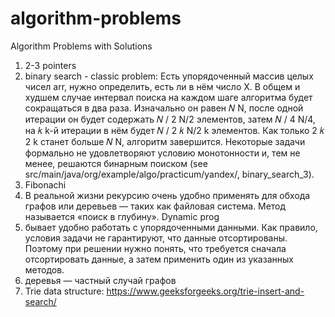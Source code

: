# algorithm-problems
Algorithm Problems with Solutions

1. 2-3 pointers
2. binary search - classic problem: Есть упорядоченный массив целых чисел arr, нужно определить, есть ли в нём число X.
В общем и худшем случае интервал поиска на каждом шаге алгоритма будет сокращаться в два раза. Изначально он равен 𝑁 N, 
после одной итерации он будет содержать 𝑁 / 2 N/2 элементов, затем 𝑁 / 4 N/4, на 𝑘 k-й итерации в нём будет 𝑁 / 2 𝑘 N/2 k элементов. 
Как только 2 𝑘 2 k станет больше 𝑁 N, алгоритм завершится.
Некоторые задачи формально не удовлетворяют условию монотонности и, тем не менее, решаются бинарным поиском (see src/main/java/org/example/algo/practicum/yandex/, binary_search_3).
3. Fibonachi
4. В реальной жизни рекурсию очень удобно применять для обхода графов или деревьев — таких как файловая система. Метод называется «поиск в глубину».
Dynamic prog
5. бывает удобно работать с упорядоченными данными. Как правило, условия задачи не гарантируют, что данные отсортированы. 
Поэтому при решении нужно понять, что требуется сначала отсортировать данные, а затем применить один из указанных методов.
6. деревья — частный случай графов
7. Trie data structure: https://www.geeksforgeeks.org/trie-insert-and-search/